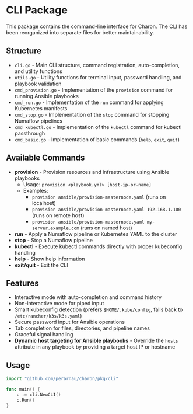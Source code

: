 # CLI Package

This package contains the command-line interface for Charon. The CLI has been reorganized into separate files for better maintainability.

## Structure

- `cli.go` - Main CLI structure, command registration, auto-completion, and utility functions
- `utils.go` - Utility functions for terminal input, password handling, and playbook validation
- `cmd_provision.go` - Implementation of the `provision` command for running Ansible playbooks
- `cmd_run.go` - Implementation of the `run` command for applying Kubernetes manifests
- `cmd_stop.go` - Implementation of the `stop` command for stopping Numaflow pipelines
- `cmd_kubectl.go` - Implementation of the `kubectl` command for kubectl passthrough
- `cmd_basic.go` - Implementation of basic commands (`help`, `exit`, `quit`)

## Available Commands

- **provision** - Provision resources and infrastructure using Ansible playbooks
  - Usage: `provision <playbook.yml> [host-ip-or-name]`
  - Examples:
    - `provision ansible/provision-masternode.yaml` (runs on localhost)
    - `provision ansible/provision-masternode.yaml 192.168.1.100` (runs on remote host)
    - `provision ansible/provision-masternode.yaml my-server.example.com` (runs on named host)
- **run** - Apply a Numaflow pipeline or Kubernetes YAML to the cluster
- **stop** - Stop a Numaflow pipeline
- **kubectl** - Execute kubectl commands directly with proper kubeconfig handling
- **help** - Show help information
- **exit/quit** - Exit the CLI

## Features

- Interactive mode with auto-completion and command history
- Non-interactive mode for piped input
- Smart kubeconfig detection (prefers `$HOME/.kube/config`, falls back to `/etc/rancher/k3s/k3s.yaml`)
- Secure password input for Ansible operations
- Tab completion for files, directories, and pipeline names
- Graceful signal handling
- **Dynamic host targeting for Ansible playbooks** - Override the `hosts` attribute in any playbook by providing a target host IP or hostname

## Usage

```go
import "github.com/perarnau/charon/pkg/cli"

func main() {
    c := cli.NewCLI()
    c.Run()
}
```
